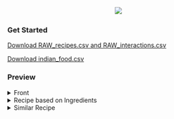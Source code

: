 <div align="center">

![](https://i.ibb.co/hRVhcMY/Logo.png)

</div>

### Get Started
[Download RAW_recipes.csv and RAW_interactions.csv](https://www.kaggle.com/datasets/shuyangli94/food-com-recipes-and-user-interactions?select=RAW_recipes.csv)

[Download indian_food.csv](https://www.kaggle.com/code/arya24/cuisine-analysis/data?select=indian_food.csv)

### Preview


<details>
  <summary>Front</summary>
  <img src="https://github.com/iam4tart/Swaad/blob/main/show_image/front.png?raw=true" alt="Front Image" style="max-width: 100%;">
</details>

<details>
  <summary>Recipe based on Ingredients</summary>
  <img src="https://github.com/iam4tart/Swaad/blob/main/show_image/recipe_on_ingredients.png?raw=true" alt="Recipe based on Ingredients Image" style="max-width: 100%;">
</details>

<details>
  <summary>Similar Recipe</summary>
  <img src="https://github.com/iam4tart/Swaad/blob/main/show_image/recipe_on_recipe.png?raw=true" alt="Similar Recipe Image" style="max-width: 100%;">
</details>

</div>
